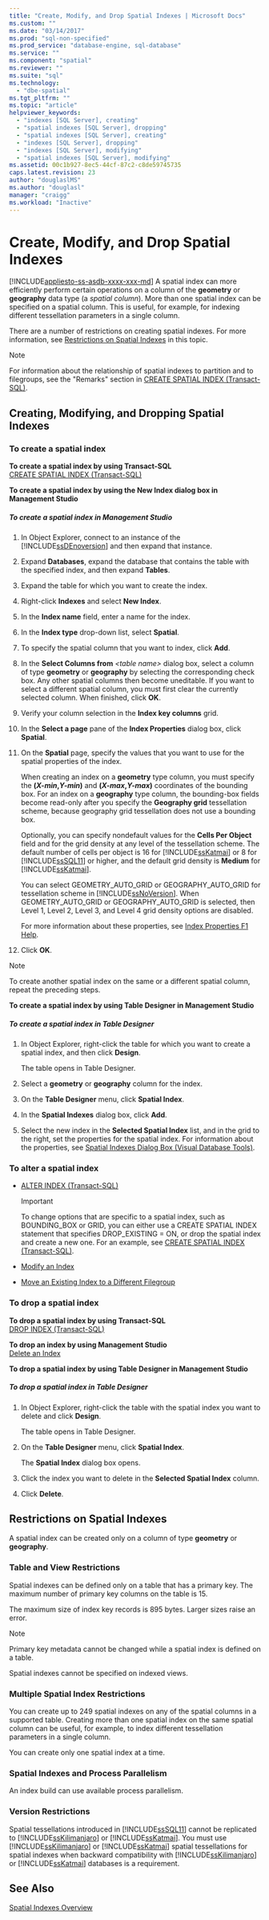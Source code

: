 ```yaml
---
title: "Create, Modify, and Drop Spatial Indexes | Microsoft Docs"
ms.custom: ""
ms.date: "03/14/2017"
ms.prod: "sql-non-specified"
ms.prod_service: "database-engine, sql-database"
ms.service: ""
ms.component: "spatial"
ms.reviewer: ""
ms.suite: "sql"
ms.technology: 
  - "dbe-spatial"
ms.tgt_pltfrm: ""
ms.topic: "article"
helpviewer_keywords: 
  - "indexes [SQL Server], creating"
  - "spatial indexes [SQL Server], dropping"
  - "spatial indexes [SQL Server], creating"
  - "indexes [SQL Server], dropping"
  - "indexes [SQL Server], modifying"
  - "spatial indexes [SQL Server], modifying"
ms.assetid: 00c1b927-8ec5-44cf-87c2-c8de59745735
caps.latest.revision: 23
author: "douglaslMS"
ms.author: "douglasl"
manager: "craigg"
ms.workload: "Inactive"
---
```

# Create, Modify, and Drop Spatial Indexes
[!INCLUDE[appliesto-ss-asdb-xxxx-xxx-md](../../includes/appliesto-ss-asdb-xxxx-xxx-md.md)]
  A spatial index can more efficiently perform certain operations on a column of the **geometry** or **geography** data type (a *spatial column*). More than one spatial index can be specified on a spatial column. This is useful, for example, for indexing different tessellation parameters in a single column.  
  
 There are a number of restrictions on creating spatial indexes. For more information, see [Restrictions on Spatial Indexes](#restrictions) in this topic.  
  
> [!NOTE]  
>  For information about the relationship of spatial indexes to partition and to filegroups, see the "Remarks" section in [CREATE SPATIAL INDEX &#40;Transact-SQL&#41;](../../t-sql/statements/create-spatial-index-transact-sql.md).  
  
##  <a name="creating"></a> Creating, Modifying, and Dropping Spatial Indexes  
  
###  <a name="create"></a> To create a spatial index  
 **To create a spatial index by using Transact-SQL**  
 [CREATE SPATIAL INDEX &#40;Transact-SQL&#41;](../../t-sql/statements/create-spatial-index-transact-sql.md)  
  
 **To create a spatial index by using the New Index dialog box in Management Studio**  
 ##### To create a spatial index in Management Studio  
  
1.  In Object Explorer, connect to an instance of the [!INCLUDE[ssDEnoversion](../../includes/ssdenoversion-md.md)] and then expand that instance.  
  
2.  Expand **Databases**, expand the database that contains the table with the specified index, and then expand **Tables**.  
  
3.  Expand the table for which you want to create the index.  
  
4.  Right-click **Indexes** and select **New Index**.  
  
5.  In the **Index name** field, enter a name for the index.  
  
6.  In the **Index type** drop-down list, select **Spatial**.  
  
7.  To specify the spatial column that you want to index, click **Add**.  
  
8.  In the **Select Columns from** *\<table name>* dialog box, select a column of type **geometry** or **geography** by selecting the corresponding check box. Any other spatial columns then become uneditable. If you want to select a different spatial column, you must first clear the currently selected column. When finished, click **OK**.  
  
9. Verify your column selection in the **Index key columns** grid.  
  
10. In the **Select a page** pane of the **Index Properties** dialog box, click **Spatial**.  
  
11. On the **Spatial** page, specify the values that you want to use for the spatial properties of the index.  
  
     When creating an index on a **geometry** type column, you must specify the **(***X-min***,***Y-min***)** and **(***X-max***,***Y-max***)** coordinates of the bounding box. For an index on a **geography** type column, the bounding-box fields become read-only after you specify the **Geography grid** tessellation scheme, because geography grid tessellation does not use a bounding box.  
  
     Optionally, you can specify nondefault values for the **Cells Per Object** field and for the grid density at any level of the tessellation scheme. The default number of cells per object is 16 for [!INCLUDE[ssKatmai](../../includes/sskatmai-md.md)] or 8 for [!INCLUDE[ssSQL11](../../includes/sssql11-md.md)] or higher, and the default grid density is **Medium** for [!INCLUDE[ssKatmai](../../includes/sskatmai-md.md)].  
  
     You can select GEOMETRY_AUTO_GRID or GEOGRAPHY_AUTO_GRID for tessellation scheme in [!INCLUDE[ssNoVersion](../../includes/ssnoversion-md.md)]. When GEOMETRY_AUTO_GRID or GEOGRAPHY_AUTO_GRID is selected, then Level 1, Level 2, Level 3, and Level 4 grid density options are disabled.  
  
     For more information about these properties, see [Index Properties F1 Help](../../relational-databases/indexes/index-properties-f1-help.md).  
  
12. Click **OK**.  
  
> [!NOTE]  
>  To create another spatial index on the same or a different spatial column, repeat the preceding steps.  
  
  
 **To create a spatial index by using Table Designer in Management Studio**  
 ##### To create a spatial index in Table Designer  
  
1.  In Object Explorer, right-click the table for which you want to create a spatial index, and then click **Design**.  
  
     The table opens in Table Designer.  
  
2.  Select a **geometry** or **geography** column for the index.  
  
3.  On the **Table Designer** menu, click **Spatial Index**.  
  
4.  In the **Spatial Indexes** dialog box, click **Add**.  
  
5.  Select the new index in the **Selected Spatial Index** list, and in the grid to the right, set the properties for the spatial index. For information about the properties, see [Spatial Indexes Dialog Box &#40;Visual Database Tools&#41;](http://msdn.microsoft.com/library/4d84239a-68c7-4aa2-8602-2b51dd07260f).  
  
  
###  <a name="alter"></a> To alter a spatial index  
  
-   [ALTER INDEX &#40;Transact-SQL&#41;](../../t-sql/statements/alter-index-transact-sql.md)  
  
    > [!IMPORTANT]  
    >  To change options that are specific to a spatial index, such as BOUNDING_BOX or GRID, you can either use a CREATE SPATIAL INDEX statement that specifies DROP_EXISTING = ON, or drop the spatial index and create a new one. For an example, see [CREATE SPATIAL INDEX &#40;Transact-SQL&#41;](../../t-sql/statements/create-spatial-index-transact-sql.md).  
  
-   [Modify an Index](../../relational-databases/indexes/modify-an-index.md)  
  
-   [Move an Existing Index to a Different Filegroup](../../relational-databases/indexes/move-an-existing-index-to-a-different-filegroup.md)  
  
  
###  <a name="drop"></a> To drop a spatial index  
 **To drop a spatial index by using Transact-SQL**  
 [DROP INDEX &#40;Transact-SQL&#41;](../../t-sql/statements/drop-index-transact-sql.md)  
  
 **To drop an index by using Management Studio**  
 [Delete an Index](../../relational-databases/indexes/delete-an-index.md)  
  
 **To drop a spatial index by using Table Designer in Management Studio**  
 ##### To drop a spatial index in Table Designer  
  
1.  In Object Explorer, right-click the table with the spatial index you want to delete and click **Design**.  
  
     The table opens in Table Designer.  
  
2.  On the **Table Designer** menu, click **Spatial Index**.  
  
     The **Spatial Index** dialog box opens.  
  
3.  Click the index you want to delete in the **Selected Spatial Index** column.  
  
4.  Click **Delete**.  
  
  
##  <a name="restrictions"></a> Restrictions on Spatial Indexes  
 A spatial index can be created only on a column of type **geometry** or **geography**.  
  
### Table and View Restrictions  
 Spatial indexes can be defined only on a table that has a primary key. The maximum number of primary key columns on the table is 15.  
  
 The maximum size of index key records is 895 bytes. Larger sizes raise an error.  
  
> [!NOTE]  
>  Primary key metadata cannot be changed while a spatial index is defined on a table.  
  
 Spatial indexes cannot be specified on indexed views.  
  
### Multiple Spatial Index Restrictions  
 You can create up to 249 spatial indexes on any of the spatial columns in a supported table. Creating more than one spatial index on the same spatial column can be useful, for example, to index different tessellation parameters in a single column.  
  
 You can create only one spatial index at a time.  
  
### Spatial Indexes and Process Parallelism  
 An index build can use available process parallelism.  
  
### Version Restrictions  
 Spatial tessellations introduced in [!INCLUDE[ssSQL11](../../includes/sssql11-md.md)] cannot be replicated to [!INCLUDE[ssKilimanjaro](../../includes/sskilimanjaro-md.md)] or [!INCLUDE[ssKatmai](../../includes/sskatmai-md.md)]. You must use [!INCLUDE[ssKilimanjaro](../../includes/sskilimanjaro-md.md)] or [!INCLUDE[ssKatmai](../../includes/sskatmai-md.md)] spatial tessellations for spatial indexes when backward compatibility with [!INCLUDE[ssKilimanjaro](../../includes/sskilimanjaro-md.md)] or [!INCLUDE[ssKatmai](../../includes/sskatmai-md.md)] databases is a requirement.  
  
  
## See Also  
 [Spatial Indexes Overview](../../relational-databases/spatial/spatial-indexes-overview.md)  
  
  
